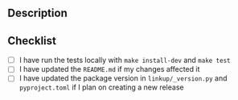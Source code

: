 ## Description

<!-- Describe the changes you made in this PR. -->

## Checklist

<!-- Make sure all items below are checked before submitting the PR. -->

- [ ] I have run the tests locally with `make install-dev` and `make test`
- [ ] I have updated the `README.md` if my changes affected it
- [ ] I have updated the package version in `linkup/_version.py` and `pyproject.toml` if I plan on creating a new release
